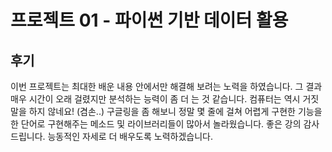 # 프로젝트 01 - 파이썬 기반 데이터 활용

## 후기

 이번 프로젝트는 최대한 배운 내용 안에서만 해결해 보려는 노력을 하였습니다. 그 결과 매우 시간이 오래 걸렸지만 분석하는 능력이 좀 더 는 것 같습니다. 컴퓨터는 역시 거짓말을 하지 않네요! (겸손..) 구글링을 좀 해보니 정말 몇 줄에 걸쳐 어렵게 구현한 기능을 한 단어로 구현해주는 메소드 및 라이브러리들이 많아서 놀라웠습니다. 좋은 강의 감사드립니다. 능동적인 자세로 더 배우도록 노력하겠습니다.